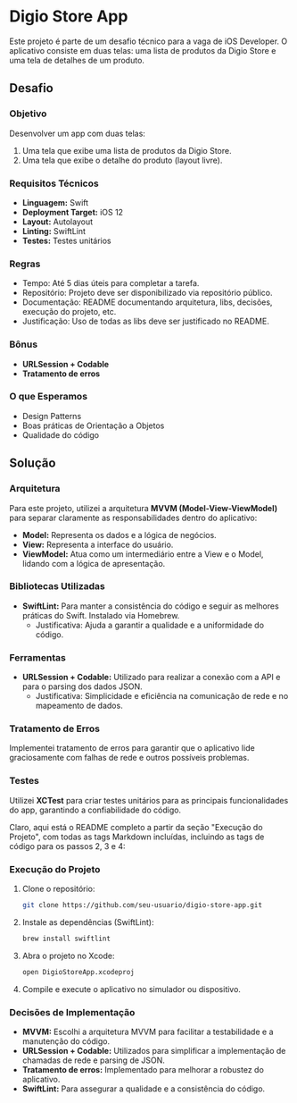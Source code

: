 # Digio Store App

Este projeto é parte de um desafio técnico para a vaga de iOS Developer. O aplicativo consiste em duas telas: uma lista de produtos da Digio Store e uma tela de detalhes de um produto.

## Desafio

### Objetivo

Desenvolver um app com duas telas:
1. Uma tela que exibe uma lista de produtos da Digio Store.
2. Uma tela que exibe o detalhe do produto (layout livre).

### Requisitos Técnicos

- **Linguagem:** Swift
- **Deployment Target:** iOS 12
- **Layout:** Autolayout
- **Linting:** SwiftLint
- **Testes:** Testes unitários

### Regras

- Tempo: Até 5 dias úteis para completar a tarefa.
- Repositório: Projeto deve ser disponibilizado via repositório público.
- Documentação: README documentando arquitetura, libs, decisões, execução do projeto, etc.
- Justificação: Uso de todas as libs deve ser justificado no README.

### Bônus

- **URLSession + Codable**
- **Tratamento de erros**

### O que Esperamos

- Design Patterns
- Boas práticas de Orientação a Objetos
- Qualidade do código

## Solução

### Arquitetura

Para este projeto, utilizei a arquitetura **MVVM (Model-View-ViewModel)** para separar claramente as responsabilidades dentro do aplicativo:

- **Model:** Representa os dados e a lógica de negócios.
- **View:** Representa a interface do usuário.
- **ViewModel:** Atua como um intermediário entre a View e o Model, lidando com a lógica de apresentação.

### Bibliotecas Utilizadas

- **SwiftLint:** Para manter a consistência do código e seguir as melhores práticas do Swift. Instalado via Homebrew.
  - Justificativa: Ajuda a garantir a qualidade e a uniformidade do código.

### Ferramentas

- **URLSession + Codable:** Utilizado para realizar a conexão com a API e para o parsing dos dados JSON.
  - Justificativa: Simplicidade e eficiência na comunicação de rede e no mapeamento de dados.

### Tratamento de Erros

Implementei tratamento de erros para garantir que o aplicativo lide graciosamente com falhas de rede e outros possíveis problemas.

### Testes

Utilizei **XCTest** para criar testes unitários para as principais funcionalidades do app, garantindo a confiabilidade do código.

Claro, aqui está o README completo a partir da seção "Execução do Projeto", com todas as tags Markdown incluídas, incluindo as tags de código para os passos 2, 3 e 4:

### Execução do Projeto

1. Clone o repositório:
   ```bash
   git clone https://github.com/seu-usuario/digio-store-app.git
   ```
2. Instale as dependências (SwiftLint):
   ```bash
   brew install swiftlint
   ```
3. Abra o projeto no Xcode:
   ```bash
   open DigioStoreApp.xcodeproj
   ```
4. Compile e execute o aplicativo no simulador ou dispositivo.

### Decisões de Implementação

- **MVVM:** Escolhi a arquitetura MVVM para facilitar a testabilidade e a manutenção do código.
- **URLSession + Codable:** Utilizados para simplificar a implementação de chamadas de rede e parsing de JSON.
- **Tratamento de erros:** Implementado para melhorar a robustez do aplicativo.
- **SwiftLint:** Para assegurar a qualidade e a consistência do código.
